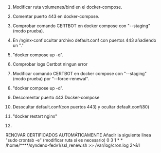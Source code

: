 1. Modificar ruta volumenes/bind en el docker-compose.
2. Comentar puerto 443 en docker-compose.
3. Comprobar comando CERTBOT en docker compose con "--staging"(modo prueba).
4. En /nginx-conf ocultar archivo default.conf con puertos 443 añadiendo un "."
5. "docker compose up -d".
6. Comprobar logs Certbot ningun error
7. Modificar comando CERTBOT en docker compose con "--staging"(modo prueba) por "--force-renewal".
8. "docker compose up -d".
9. Descomentar puerto 443 Docker-compose
10. Desocultar default.conf(con puertos 443) y ocultar default.conf(80)
11. "docker restart nginx"


13.    
RENOVAR CERTIFICADOS AUTOMÁTICAMENTE
Añadir la siguiente linea "sudo crontab -e" (modificar ruta si es necesario)
0 3 1 * * /home/****/syndeno-fedv1/ssl_renew.sh >> /var/log/cron.log 2>&1
